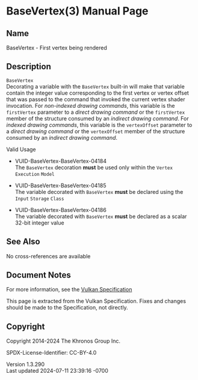 # BaseVertex(3) Manual Page

## Name

BaseVertex - First vertex being rendered



## <a href="#_description" class="anchor"></a>Description

`BaseVertex`  
Decorating a variable with the `BaseVertex` built-in will make that
variable contain the integer value corresponding to the first vertex or
vertex offset that was passed to the command that invoked the current
vertex shader invocation. For *non-indexed drawing commands*, this
variable is the `firstVertex` parameter to a *direct drawing command* or
the `firstVertex` member of the structure consumed by an *indirect
drawing command*. For *indexed drawing commands*, this variable is the
`vertexOffset` parameter to a *direct drawing command* or the
`vertexOffset` member of the structure consumed by an *indirect drawing
command*.

Valid Usage

- <a href="#VUID-BaseVertex-BaseVertex-04184"
  id="VUID-BaseVertex-BaseVertex-04184"></a>
  VUID-BaseVertex-BaseVertex-04184  
  The `BaseVertex` decoration **must** be used only within the `Vertex`
  `Execution` `Model`

- <a href="#VUID-BaseVertex-BaseVertex-04185"
  id="VUID-BaseVertex-BaseVertex-04185"></a>
  VUID-BaseVertex-BaseVertex-04185  
  The variable decorated with `BaseVertex` **must** be declared using
  the `Input` `Storage` `Class`

- <a href="#VUID-BaseVertex-BaseVertex-04186"
  id="VUID-BaseVertex-BaseVertex-04186"></a>
  VUID-BaseVertex-BaseVertex-04186  
  The variable decorated with `BaseVertex` **must** be declared as a
  scalar 32-bit integer value

## <a href="#_see_also" class="anchor"></a>See Also

No cross-references are available

## <a href="#_document_notes" class="anchor"></a>Document Notes

For more information, see the <a
href="https://registry.khronos.org/vulkan/specs/1.3-extensions/html/vkspec.html#BaseVertex"
target="_blank" rel="noopener">Vulkan Specification</a>

This page is extracted from the Vulkan Specification. Fixes and changes
should be made to the Specification, not directly.

## <a href="#_copyright" class="anchor"></a>Copyright

Copyright 2014-2024 The Khronos Group Inc.

SPDX-License-Identifier: CC-BY-4.0

Version 1.3.290  
Last updated 2024-07-11 23:39:16 -0700
